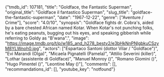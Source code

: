 {"tmdb_id": 107181, "title": "Goldface, the Fantastic Superman", "original_title": "Goldface il fantastico Superman", "slug_title": "goldface-the-fantastic-superman", "date": "1967-12-22", "genre": ["Aventure / Crime"], "score": "4.0/10", "synopsis": "Goldface fights dr. Cobra's, aided by a bare chested African named Kotar. When Kotar's not punching folks, he's eating peanuts, bugging out his eyes, and speaking gibberish while referring to Goldy as \"B'wana\".", "image": "https://image.tmdb.org/t/p/w185_and_h278_bestv2/e3bHkNnPNlgbkuCSzyM8YLWnoh0.jpg", "actors": ["Espartaco Santoni (dottor Vilar / \"Goldface\")", "Evi Marandi (Olga)", "Micaela Pignatelli (Pamela)", "Attilio Severini (killer)", "Lothar (assistente di Goldface)", "Manuel Monroy ()", "Romano Giomini ()", "Hugo Pimentel ()", "Leontine May ()"], "comments": [], "recommandations_id": [], "youtube_key": "notfound"}
